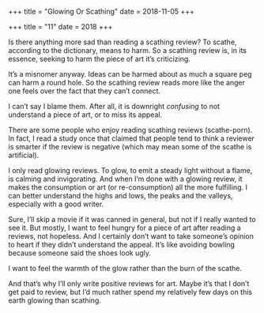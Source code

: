 +++
title = "Glowing Or Scathing"
date = 2018-11-05
+++

+++
title = "11"
date = 2018
+++

Is there anything more sad than reading a scathing review? To scathe, according to the dictionary, means to harm. So a scathing review is, in its essence, seeking to harm the piece of art it&#8217;s criticizing. 

It&#8217;s a misnomer anyway. Ideas can be harmed about as much a square peg can harm a round hole. So the scathing review reads more like the anger one feels over the fact that they can&#8217;t connect. 

I can&#8217;t say I blame them. After all, it is downright _confusing_ to not understand a piece of art, or to miss its appeal. 

There are some people who enjoy reading scathing reviews (scathe-porn). In fact, I read a study once that claimed that people tend to think a reviewer is smarter if the review is negative (which may mean some of the scathe is artificial). 

I only read glowing reviews. To glow, to emit a steady light without a flame, is calming and invigorating. And when I’m done with a glowing review, it makes the consumption or art (or re-consumption) all the more fulfilling. I can better understand the highs and lows, the peaks and the valleys, especially with a good writer.

Sure, I&#8217;ll skip a movie if it was canned in general, but not if I really wanted to see it. But mostly, I want to feel hungry for a piece of art after reading a reviews, not hopeless. And I certainly don&#8217;t want to take someone&#8217;s opinion to heart if they didn&#8217;t understand the appeal. It&#8217;s like avoiding bowling because someone said the shoes look ugly. 

I want to feel the warmth of the glow rather than the burn of the scathe.

And that&#8217;s why I&#8217;ll only write positive reviews for art. Maybe it&#8217;s that I don&#8217;t get paid to review, but I&#8217;d much rather spend my relatively few days on this earth glowing than scathing.